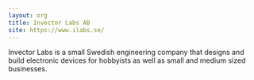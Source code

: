 ```yaml
---
layout: org
title: Invector Labs AB
site: https://www.ilabs.se/
---
```

Invector Labs is a small Swedish engineering company that designs and build electronic devices for hobbyists as well as small and medium sized businesses.
